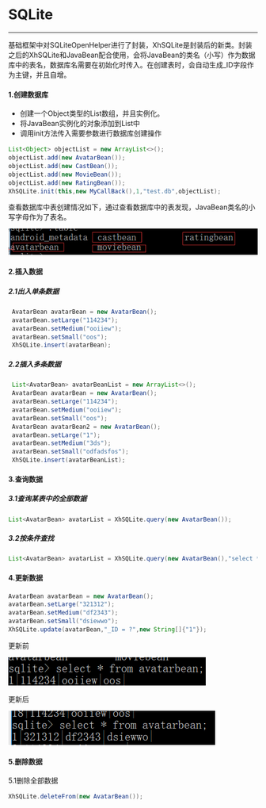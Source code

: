 # SQLite

---

基础框架中对SQLiteOpenHelper进行了封装，XhSQLite是封装后的新类。封装之后的XhSQLite和JavaBean配合使用，会将JavaBean的类名（小写）作为数据库中的表名，数据库名需要在初始化时传入。在创建表时，会自动生成\_ID字段作为主键，并且自增。

#### 1.创建数据库

* 创建一个Object类型的List数组，并且实例化。
* 将JavaBean实例化的对象添加到List中
* 调用init方法传入需要参数进行数据库创建操作

```java
List<Object> objectList = new ArrayList<>();
objectList.add(new AvatarBean());
objectList.add(new CastBean());
objectList.add(new MovieBean());
objectList.add(new RatingBean());
XhSQLite.init(this,new MyCallBack(),1,"test.db",objectList);
```

查看数据库中表创建情况如下，通过查看数据库中的表发现，JavaBean类名的小写字母作为了表名。

![](/assets/db_test.png)

#### 2.插入数据

##### 2.1出入单条数据

```java
 AvatarBean avatarBean = new AvatarBean();
 avatarBean.setLarge("114234");
 avatarBean.setMedium("ooiiew");
 avatarBean.setSmall("oos");
 XhSQLite.insert(avatarBean);
```

##### 2.2插入多条数据

```java
 List<AvatarBean> avatarBeanList = new ArrayList<>();
 AvatarBean avatarBean = new AvatarBean();
 avatarBean.setLarge("114234");
 avatarBean.setMedium("ooiiew");
 avatarBean.setSmall("oos");
 AvatarBean avatarBean2 = new AvatarBean();
 avatarBean.setLarge("1");
 avatarBean.setMedium("3ds");
 avatarBean.setSmall("odfadsfos");
 XhSQLite.insert(avatarBeanList);
```

#### 3.查询数据

##### 3.1查询某表中的全部数据

```java
List<AvatarBean> avatarList = XhSQLite.query(new AvatarBean());
```

##### 3.2按条件查找

```java
List<AvatarBean> avatarList = XhSQLite.query(new AvatarBean(),"select * from avatarbean where _ID = ?",new String[]{"1"});
```

#### 4.更新数据

```java
AvatarBean avatarBean = new AvatarBean();
avatarBean.setLarge("321312");
avatarBean.setMedium("df2343");
avatarBean.setSmall("dsiewwo");
XhSQLite.update(avatarBean,"_ID = ?",new String[]{"1"});
```

更新前

![](/assets/db_update.png)

更新后

![](/assets/update_db.png)

#### 5.删除数据

5.1删除全部数据

```java
XhSQLite.deleteFrom(new AvatarBean());
```



